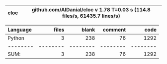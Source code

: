 cloc|github.com/AlDanial/cloc v 1.78  T=0.03 s (114.8 files/s, 61435.7 lines/s)
--- | ---

Language|files|blank|comment|code
:-------|-------:|-------:|-------:|-------:
Python|3|238|76|1292
--------|--------|--------|--------|--------
SUM:|3|238|76|1292

